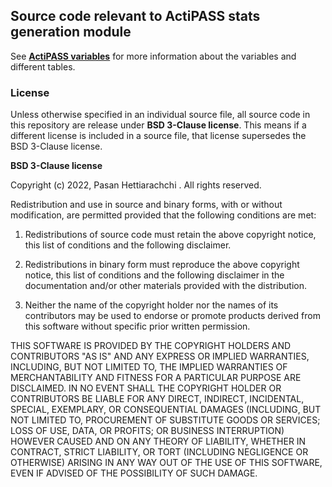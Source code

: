 ## Source code relevant to ActiPASS stats generation module

See [**ActiPASS variables**](ActiPASS-variables-and-other-quality-check-files) for more information about the variables and different tables.

### License
Unless otherwise specified in an individual source file, all source code in this repository are release under **BSD 3-Clause license**. This means if a different license is included in a source file, that license supersedes the BSD 3-Clause license.

**BSD 3-Clause license**

Copyright (c) 2022, Pasan Hettiarachchi .
All rights reserved.

Redistribution and use in source and binary forms, with or without modification, are permitted provided that the following conditions are met:

1. Redistributions of source code must retain the above copyright notice, this list of conditions and the following disclaimer.

2. Redistributions in binary form must reproduce the above copyright notice, this list of conditions and the following disclaimer in the documentation and/or other materials provided with the distribution.

3. Neither the name of the copyright holder nor the names of its contributors may be used to endorse or promote products derived from this software without specific prior written permission.

THIS SOFTWARE IS PROVIDED BY THE COPYRIGHT HOLDERS AND CONTRIBUTORS "AS IS" AND ANY EXPRESS OR IMPLIED WARRANTIES, INCLUDING, BUT NOT LIMITED TO, THE IMPLIED WARRANTIES OF MERCHANTABILITY AND FITNESS FOR A PARTICULAR PURPOSE ARE DISCLAIMED. IN NO EVENT SHALL THE COPYRIGHT HOLDER OR CONTRIBUTORS BE LIABLE FOR ANY DIRECT, INDIRECT, INCIDENTAL, SPECIAL, EXEMPLARY, OR CONSEQUENTIAL DAMAGES (INCLUDING, BUT NOT LIMITED TO, PROCUREMENT OF SUBSTITUTE GOODS OR SERVICES; LOSS OF USE, DATA, OR PROFITS; OR BUSINESS INTERRUPTION) HOWEVER CAUSED AND ON ANY THEORY OF LIABILITY, WHETHER IN CONTRACT, STRICT LIABILITY, OR TORT (INCLUDING NEGLIGENCE OR OTHERWISE) ARISING IN ANY WAY OUT OF THE USE OF THIS SOFTWARE, EVEN IF ADVISED OF THE POSSIBILITY OF SUCH DAMAGE.
